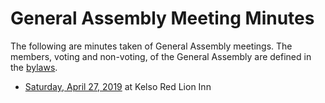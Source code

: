 # General Assembly Meeting Minutes

The following are minutes taken of General Assembly meetings. The members,
voting and non-voting, of the General Assembly are defined in the
[bylaws](bylaws.md).

- [Saturday, April 27, 2019](_meeting_minutes/2019-04-27.md) at Kelso Red Lion Inn

